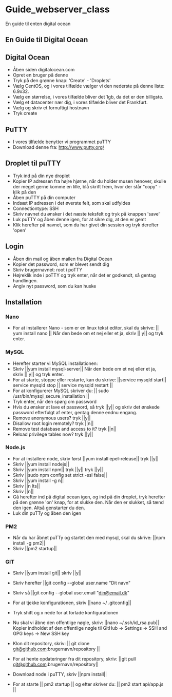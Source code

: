 # Guide_webserver_class
En guide til enten digital ocean

## En Guide til Digital Ocean

## Digital Ocean
* Åben siden digitalocean.com
* Opret en bruger på denne
* Tryk på den grønne knap: 'Create' - 'Droplets'
* Vælg CentOS, og i vores tilfælde vælger vi den nederste på denne liste: 6.9x32.
* Vælg en størrelse, i vores tilfælde bliver det 1gb, da det er den billigste. 
* Vælg et datacenter nær dig, i vores tilfælde bliver det Frankfurt.
* Vælg og skriv et fornuftigt hostnavn
* Tryk create

## PuTTY
* I vores tilfælde benytter vi programmet puTTY
* Download denne fra: http://www.putty.org/

## Droplet til puTTY
* Tryk ind på din nye droplet
* Kopier IP adressen fra højre hjørne, når du holder musen henover, skulle der meget gerne komme en lille, blå skrift frem, hvor der står "copy" - klik på den
* Åben puTTY på din computer
* Indsæt IP adressen i det øverste felt, som skal udfyldes
* Connectiontype: SSH
* Skriv navnet du ønsker i det næste teksfelt og tryk på knappen 'save'
* Luk puTTY og åben denne igen, for at sikre dig, at den er gemt
* Klik herefter på navnet, som du har givet din session og tryk derefter 'open'

## Login
* Åben din mail og åben mailen fra Digital Ocean
* Kopier det password, som er blevet sendt dig
* Skriv brugernavnet: root i poTTY
* Højreklik inde i poTTY og tryk enter, når det er godkendt, så gentag handlingen.
* Angiv nyt password, som du kan huske

## Installation
### Nano
* For at installerer Nano - som er en linux tekst editor, skal du skrive: || yum install nano || Når den bede om et nej eller et ja, skriv || y|| og tryk enter.
### MySQL
* Herefter starter vi MySQL installationen:
* Skriv ||yum install mysql-server|| Når den bede om et nej eller et ja, skriv || y|| og tryk enter.
* For at starte, stoppe eller restarte, kan du skrive: ||service mysqld start|| service mysqld stop || service mysqld restart ||
* For at konfigurerer MySQL skriver du: || sudo /usr/bin/mysql_secure_installation ||
* Tryk enter, når den spørg om password
* Hvis du ønsker at lave et password, så tryk ||y|| og skriv det ønskede password efterfulgt af enter, gentag denne endnu engang.
* Remove anonymous users? tryk ||y||
* Disallow root login remotely? tryk ||n||
* Remove test database and access to it? tryk ||n||
* Reload privilege tables now? tryk ||y||
### Node.js
* For at installere node, skriv først ||yum install epel-release|| tryk ||y||
* Skriv ||yum install nodejs||
* Skriv ||yum install npm|| tryk ||y|| tryk ||y||
* Skriv ||sudo npm config set strict -ssl false||
* Skriv ||yum install -g n||
* Skriv ||n lts||
* Skriv ||n||
* Gå herefter ind på digital ocean igen, og ind på din droplet, tryk herefter på den grønne 'on' knap, for at slukke den. Når den er slukket, så tænd den igen. Altså genstarter du den. 
* Luk din puTTy og åben den igen
### PM2
* Når du har åbnet puTTy og startet den med mysql, skal du skrive: ||npm install -g pm2||
* Skriv ||pm2 startup||
### GIT
* Skriv ||yum install git|| skriv ||y||
* Skriv herefter ||git config --global user.name "Dit navn"
* Skriv så ||git config --global user.email "din@email.dk"
* For at tjekke konfigurationen, skriv ||nano ~/ .gitconfig||
* Tryk shift og x nede for at forlade konfigurationen
* Nu skal vi åbne den offentlige nøgle, skriv: ||nano ~/.ssh/id_rsa.pub|| Kopier indholdet af den offentlige nøgle til GitHub -> Settings -> SSH and GPG keys -> New SSH key
* Klon dit repository, skriv: || git clone git@github.com:brugernavn/repository ||
* For at hente opdateringer fra dit repository, skriv: ||git pull git@github.com:brugernavn/repository||

* Download node i puTTY, skriv ||npm install||
* For at starte || pm2 startup || og efter skriver du: || pm2 start api/app.js || 






